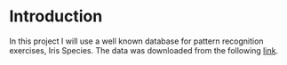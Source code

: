 # Introduction
In this project I will use a well known database for pattern recognition exercises, Iris Species. The data was downloaded from the following [link](https://www.kaggle.com/datasets/uciml/iris?datasetId=19&sortBy=voteCount).

